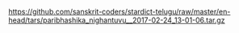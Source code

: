 <https://github.com/sanskrit-coders/stardict-telugu/raw/master/en-head/tars/paribhashika_nighantuvu__2017-02-24_13-01-06.tar.gz>
